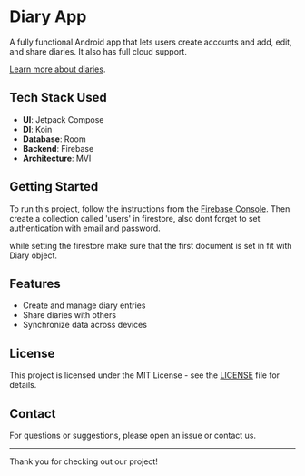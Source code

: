 # Diary App

A fully functional Android app that lets users create accounts and add, edit, and share diaries. It also has full cloud support.

[Learn more about diaries](https://en.wikipedia.org/wiki/Diary).

## Tech Stack Used

- **UI**: Jetpack Compose
- **DI**: Koin
- **Database**: Room
- **Backend**: Firebase
- **Architecture**: MVI

## Getting Started

To run this project, follow the instructions from the [Firebase Console](https://console.firebase.google.com/).
Then create a collection called 'users' in firestore, also dont forget to set authentication with email and password.

while setting the firestore make sure that the first document is set in fit with Diary object.  

## Features

- Create and manage diary entries
- Share diaries with others
- Synchronize data across devices

## License

This project is licensed under the MIT License - see the [LICENSE](LICENSE) file for details.

## Contact

For questions or suggestions, please open an issue or contact us.

---

Thank you for checking out our project!
